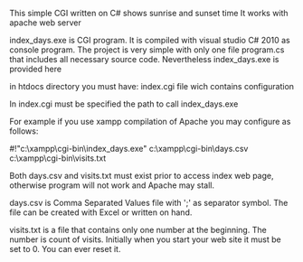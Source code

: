 This simple CGI written on C# shows sunrise and sunset time
It works with apache web server

index_days.exe is CGI program. It is compiled with visual studio C# 2010 as console program.
The project is very simple with only one file program.cs that includes all necessary source code.
Nevertheless index_days.exe is provided here


in htdocs directory you must have:
index.cgi file wich contains configuration


In index.cgi must be specified the path to call index_days.exe

For example if you use xampp compilation of Apache you may configure as follows:

#!"c:\xampp\cgi-bin\index_days.exe" c:\xampp\cgi-bin\days.csv c:\xampp\cgi-bin\visits.txt

Both days.csv and visits.txt must exist prior to access index web page, otherwise
program will not work and Apache may stall.

days.csv is Comma Separated Values file with ';' as separator symbol. 
The file can be created with Excel or written on hand.

visits.txt is a file that contains only one number at the beginning.
The number is count of visits. Initially when you start your web site
it must be set to 0. You can ever reset it.
